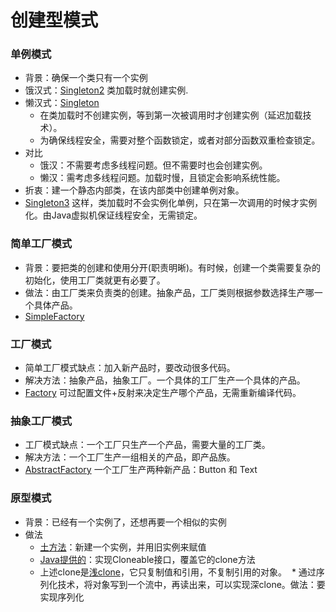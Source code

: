 # 创建型模式

### 单例模式
* 背景：确保一个类只有一个实例
* 饿汉式：[Singleton2](https://github.com/y0711/design-patterns/blob/master/Singleton2.java)
类加载时就创建实例.
* 懒汉式：[Singleton](https://github.com/y0711/design-patterns/blob/master/Singleton.java)
  * 在类加载时不创建实例，等到第一次被调用时才创建实例（延迟加载技术）。
  * 为确保线程安全，需要对整个函数锁定，或者对部分函数双重检查锁定。
* 对比
  * 饿汉：不需要考虑多线程问题。但不需要时也会创建实例。
  * 懒汉：需考虑多线程问题。加载时慢，且锁定会影响系统性能。
* 折衷：建一个静态内部类，在该内部类中创建单例对象。
* [Singleton3](https://github.com/y0711/design-patterns/blob/master/Singleton3.java)
这样，类加载时不会实例化单例，只在第一次调用的时候才实例化。由Java虚拟机保证线程安全，无需锁定。

### 简单工厂模式
* 背景：要把类的创建和使用分开(职责明晰)。有时候，创建一个类需要复杂的初始化，使用工厂类就更有必要了。
* 做法：由工厂类来负责类的创建。抽象产品，工厂类则根据参数选择生产哪一个具体产品。
* [SimpleFactory](https://github.com/y0711/design-patterns/blob/master/SimpleFactory.java)

### 工厂模式
* 简单工厂模式缺点：加入新产品时，要改动很多代码。
* 解决方法：抽象产品，抽象工厂。一个具体的工厂生产一个具体的产品。
* [Factory](https://github.com/y0711/design-patterns/blob/master/Factory.java)
可过配置文件+反射来决定生产哪个产品，无需重新编译代码。

### 抽象工厂模式
* 工厂模式缺点：一个工厂只生产一个产品，需要大量的工厂类。
* 解决方法：一个工厂生产一组相关的产品，即产品族。
* [AbstractFactory](https://github.com/y0711/design-patterns/blob/master/AbstractFactory.java)
一个工厂生产两种新产品：Button 和 Text

### 原型模式
* 背景：已经有一个实例了，还想再要一个相似的实例
* 做法
  * [土方法](https://github.com/y0711/design-patterns/blob/master/ProtoType.java)：新建一个实例，并用旧实例来赋值
  * [Java提供的](https://github.com/y0711/design-patterns/blob/master/ProtoType2.java)：实现Cloneable接口，覆盖它的clone方法
  * 上述clone是[浅clone](https://github.com/y0711/design-patterns/blob/master/ProtoType3.java)，它只复制值和引用，不复制引用的对象。
  * 通过序列化技术，将对象写到一个流中，再读出来，可以实现深clone。做法：要实现序列化
